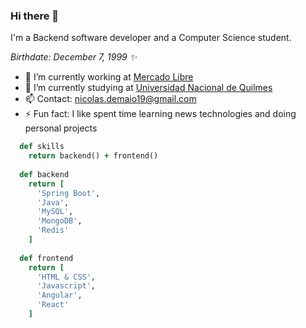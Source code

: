 ### Hi there 👋

I'm a Backend software developer and a Computer Science student.

*Birthdate: December 7, 1999 ✨*

- 💼 I’m currently working at [Mercado Libre](https://www.mercadolibre.com.ar/)
- 🌱 I’m currently studying at [Universidad Nacional de Quilmes](http://www.unq.edu.ar/)
- 📫 Contact: nicolas.demaio19@gmail.com
- ⚡ Fun fact: I like spent time learning news technologies and doing personal projects

```ruby
  def skills
    return backend() + frontend()
    
  def backend
    return [
      'Spring Boot',
      'Java',
      'MySQL',
      'MongoDB',
      'Redis'
    ]
    
  def frontend
    return [
      'HTML & CSS',
      'Javascript',
      'Angular',
      'React'
    ]
```

